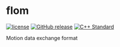 # flom

[![license](https://img.shields.io/github/license/DeepL2/flom.svg?style=flat-square)](COPYING)
[![GitHub release](https://img.shields.io/github/release/DeepL2/flom.svg?style=flat-square)](https://github.com/DeepL2/flom/releases)
[![C++ Standard](https://img.shields.io/badge/C%2B%2B-17-brightgreen.svg?style=flat-square)](https://isocpp.org/wiki/faq/cpp17)

Motion data exchange format
